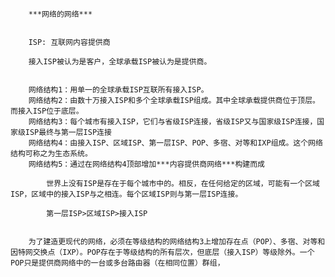         ***网络的网络***


        ISP: 互联网内容提供商

        接入ISP被认为是客户，全球承载ISP被认为是提供商。


        网络结构1：用单一的全球承载ISP互联所有接入ISP。
        网络结构2：由数十万接入ISP和多个全球承载ISP组成。其中全球承载提供商位于顶层。而接入ISP位于底层。
        网络结构3：每个城市有接入ISP，它们与省级ISP连接，省级ISP又与国家级ISP连接，国家级ISP最终与第一层ISP连接
        网络结构4：由接入ISP、区域ISP、第一层ISP、POP、多宿、对等和IXP组成。这个网络结构可称之为生态系统。
        网络结构5：通过在网络结构4顶部增加***内容提供商网络***构建而成

            世界上没有ISP是存在于每个城市中的。相反，在任何给定的区域，可能有一个区域ISP，区域中的接入ISP与之相连。每个区域ISP则与第一层ISP连接。

            第一层ISP>区域ISP>接入ISP


        为了建造更现代的网络，必须在等级结构的网络结构3上增加存在点（POP）、多宿、对等和因特网交换点（IXP）。POP存在于等级结构的所有层次，但底层（接入ISP）等级除外。一个POP只是提供商网络中的一台或多台路由器（在相同位置）群组，